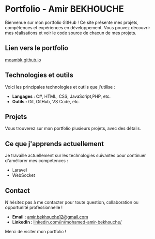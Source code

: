 # Portfolio - Amir BEKHOUCHE

Bienvenue sur mon portfolio GitHub ! Ce site présente mes projets, compétences et expériences en développement. Vous pouvez découvrir mes réalisations et voir le code source de chacun de mes projets.

## Lien vers le portfolio

[moambk.github.io](https://moambk.github.io/)

## Technologies et outils

Voici les principales technologies et outils que j'utilise :

- **Langages :** C#, HTML, CSS, JavaScript,PHP, etc.
- **Outils :** Git, GitHub, VS Code, etc.

## Projets

Vous trouverez sur mon portfolio plusieurs projets, avec des détails.

## Ce que j'apprends actuellement

Je travaille actuellement sur les technologies suivantes pour continuer d'améliorer mes compétences :

- Laravel
- WebSocket

## Contact

N'hésitez pas à me contacter pour toute question, collaboration ou opportunité professionnelle !

- **Email :** amir.bekhouche12@gmail.com
- **LinkedIn :** [linkedin.com/in/mohamed-amir-bekhouche/](https://www.linkedin.com/in/mohamed-amir-bekhouche-73a297331/)

Merci de visiter mon portfolio ! 
